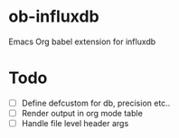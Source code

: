# ob-influxdb
Emacs Org babel extension for influxdb

# Todo
  - [ ] Define defcustom for db, precision etc..
  - [ ] Render output in org mode table
  - [ ] Handle file level header args
